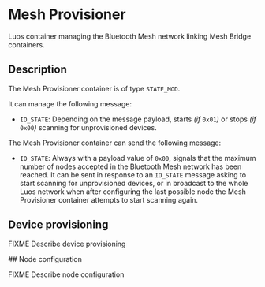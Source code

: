 # Mesh Provisioner

Luos container managing the Bluetooth Mesh network linking Mesh Bridge
containers.

## Description

The Mesh Provisioner container is of type `STATE_MOD`.

It can manage the following message:

* `IO_STATE`: Depending on the message payload, starts _(if_ `0x01`_)_
or stops _(if_ `0x00`_)_ scanning for unprovisioned devices.

The Mesh Provisioner container can send the following message:

* `IO_STATE`: Always with a payload value of `0x00`, signals that the
maximum number of nodes accepted in the Bluetooth Mesh network has been
reached. It can be sent in response to an `IO_STATE` message asking to
start scanning for unprovisioned devices, or in broadcast to the whole
Luos network when after configuring the last possible node the Mesh
Provisioner container attempts to start scanning again.

## Device provisioning

FIXME Describe device provisioning

## Node configuration

FIXME Describe node configuration

